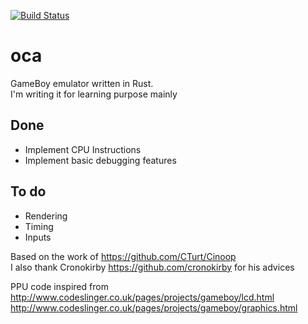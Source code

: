 [![Build Status](https://travis-ci.com/Lisible/oca.svg?branch=master)](https://travis-ci.com/Lisible/oca)

# oca
GameBoy emulator written in Rust.  
I'm writing it for learning purpose mainly

## Done
- Implement CPU Instructions
- Implement basic debugging features
## To do
- Rendering
- Timing
- Inputs

Based on the work of https://github.com/CTurt/Cinoop  
I also thank Cronokirby https://github.com/cronokirby for his advices 

PPU code inspired from
http://www.codeslinger.co.uk/pages/projects/gameboy/lcd.html
http://www.codeslinger.co.uk/pages/projects/gameboy/graphics.html
